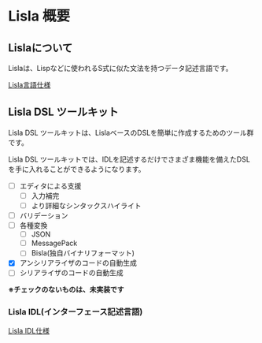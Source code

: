# Lisla 概要

## Lislaについて

Lislaは、Lispなどに使われるS式に似た文法を持つデータ記述言語です。

[Lisla言語仕様](lisla/index.md)


## Lisla DSL ツールキット

Lisla DSL ツールキットは、LislaベースのDSLを簡単に作成するためのツール群です。

Lisla DSL ツールキットでは、IDLを記述するだけでさまざま機能を備えたDSLを手に入れることができるようになります。

* [ ] エディタによる支援
    * [ ] 入力補完
    * [ ] より詳細なシンタックスハイライト
* [ ] バリデーション
* [ ] 各種変換
    * [ ] JSON
    * [ ] MessagePack
    * [ ] Bisla(独自バイナリフォーマット)
* [x] アンシリアライザのコードの自動生成
* [ ] シリアライザのコードの自動生成

**※チェックのないものは、未実装です**

### Lisla IDL(インターフェース記述言語)

[Lisla IDL仕様](lisla_idl/index.md)

